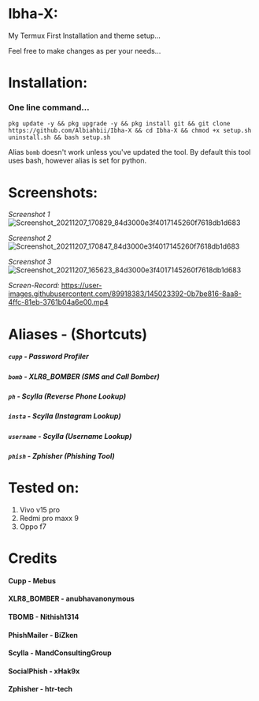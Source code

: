 # Ibha-X:
My Termux First Installation and theme setup...

Feel free to make changes as per your needs...

# Installation:
###   One line command...
```
pkg update -y && pkg upgrade -y && pkg install git && git clone https://github.com/Albiahbii/Ibha-X && cd Ibha-X && chmod +x setup.sh uninstall.sh && bash setup.sh
```
Alias ```bomb``` doesn't work unless you've updated the tool. By default this tool uses bash, however alias is set for python.
# Screenshots:
*Screenshot 1*
![Screenshot_20211207_170829_84d3000e3f4017145260f7618db1d683](https://user-images.githubusercontent.com/89918383/145023359-6626a3b3-8e62-47c8-a251-91caa797e873.jpg)

*Screenshot 2*
![Screenshot_20211207_170847_84d3000e3f4017145260f7618db1d683](https://user-images.githubusercontent.com/89918383/145023276-29ea5211-f6dc-4748-9379-29f4ece828e2.jpg)

*Screenshot 3*
![Screenshot_20211207_165623_84d3000e3f4017145260f7618db1d683](https://user-images.githubusercontent.com/89918383/145023310-88226318-76af-499a-bae6-bd41b86c3d14.jpg)

*Screen-Record:* https://user-images.githubusercontent.com/89918383/145023392-0b7be816-8aa8-4ffc-81eb-3761b04a6e00.mp4

# Aliases - (Shortcuts)
##### ```cupp``` - Password Profiler
##### ```bomb``` - XLR8_BOMBER (SMS and Call Bomber) 
##### ```ph``` - Scylla (Reverse Phone Lookup)
##### ```insta``` - Scylla (Instagram Lookup)
##### ```username``` - Scylla (Username Lookup)
##### ```phish``` - Zphisher (Phishing Tool)


# Tested on:
1) Vivo v15 pro
2) Redmi pro maxx 9
3) Oppo f7

# Credits
#### Cupp - Mebus
#### XLR8_BOMBER - anubhavanonymous
#### TBOMB - Nithish1314
#### PhishMailer - BiZken
#### Scylla - MandConsultingGroup
#### SocialPhish - xHak9x
#### Zphisher - htr-tech
